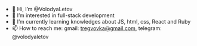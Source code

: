 - 👋 Hi, I’m @VolodyaLetov
- 👀 I’m interested in full-stack development
- 🌱 I’m currently learning knowledges about JS, html, css, React and Ruby
- 📫 How to reach me: gmail: tregvovka@gmail.com, telegram: @volodyaletov

<!---
VolodyaLetov/VolodyaLetov is a ✨ special ✨ repository because its `README.md` (this file) appears on your GitHub profile.
You can click the Preview link to take a look at your changes.
--->
